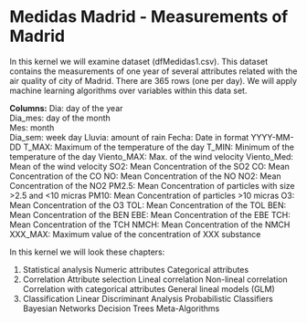 # Medidas Madrid - Measurements of Madrid

In this kernel we will examine dataset (dfMedidas1.csv). This dataset contains the measurements of one year of several attributes related with the air quality of city of Madrid. There are 365 rows (one per day). We will apply machine learning algorithms over variables within this data set.

**Columns:**
Dia: day of the year  
Dia_mes: day of the month  
Mes: month  
Dia_sem: week day
Lluvia: amount of rain
Fecha: Date in format YYYY-MM-DD
T_MAX: Maximum of the temperature of the day
T_MIN: Minimum of the temperature of the day
Viento_MAX: Max. of the wind velocity
Viento_Med: Mean of the wind velocity
SO2: Mean Concentration of the SO2
CO: Mean Concentration of the CO
NO: Mean Concentration of the NO
NO2: Mean Concentration of the NO2
PM2.5: Mean Concentration of particles with size >2.5 and <10 micras
PM10: Mean Concentration of particles >10 micras
O3: Mean Concentration of the O3
TOL: Mean Concentration of the TOL
BEN: Mean Concentration of the BEN
EBE: Mean Concentration of the EBE
TCH: Mean Concentration of the TCH
NMCH: Mean Concentration of the NMCH
XXX_MAX: Maximum value of the concentration of XXX substance

In this kernel we will look these chapters:

1. Statistical analysis
    Numeric attributes
    Categorical attributes
2. Correlation
    Attribute selection
    Lineal correlation
    Non-lineal correlation
    Correlation with categorical attributes
    General lineal models (GLM)
3. Classification
    Linear Discriminant Analysis
    Probabilistic Classifiers
    Bayesian Networks
    Decision Trees
    Meta-Algorithms
